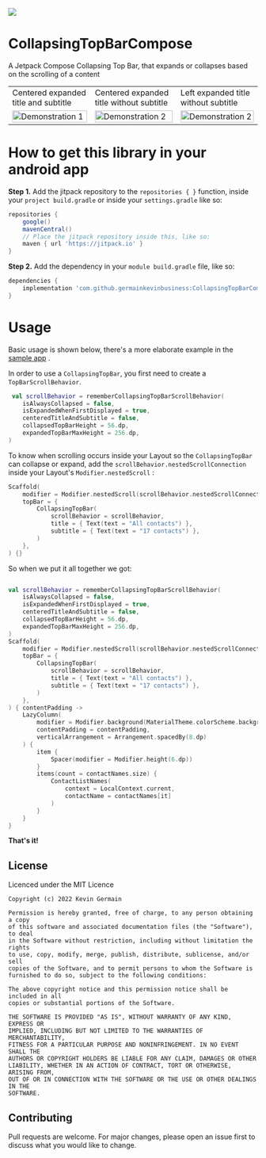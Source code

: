 [![](https://jitpack.io/v/germainkevinbusiness/CollapsingTopBarCompose.svg)](https://jitpack.io/#germainkevinbusiness/CollapsingTopBarCompose)

# CollapsingTopBarCompose

A Jetpack Compose Collapsing Top Bar, that expands or collapses based on the scrolling of a content

<table>
  <tr>
    <td>Centered expanded title and subtitle</td>
     <td>Centered expanded title without subtitle</td>
    <td>Left expanded title without subtitle</td>
  </tr>
  <tr>
    <td valign="top"><img src="https://user-images.githubusercontent.com/83923717/170046931-3f9cf06e-9476-4ea1-a932-34d3197a47df.gif" alt="Demonstration 1" width="100%" height="auto"/></td>
    <td valign="top"><img src="https://user-images.githubusercontent.com/83923717/170036886-f340d845-b5f8-475d-93ea-709652aa6ad6.gif" alt="Demonstration 2" width="100%" height="auto"/></td>
    <td valign="top"><img src="https://user-images.githubusercontent.com/83923717/170043487-5e78724b-bd66-4617-b703-624281d49c2a.gif" alt="Demonstration 2" width="100%" height="auto"/></td>
  </tr>
 </table>

# How to get this library in your android app

**Step 1.** Add the jitpack repository to the ``repositories { }``  function, inside
your ``project build.gradle`` or inside your ``settings.gradle`` like so:

```groovy
repositories {
    google()
    mavenCentral()
    // Place the jitpack repository inside this, like so:
    maven { url 'https://jitpack.io' }
}
```

**Step 2.** Add the dependency in your ``` module build.gradle ``` file, like so:

```groovy
dependencies {
    implementation 'com.github.germainkevinbusiness:CollapsingTopBarCompose:1.0.0-beta09'
}
```

# Usage

Basic usage is shown below, there's a more elaborate example in
the [sample app](https://github.com/germainkevinbusiness/CollapsingTopBarCompose/blob/master/app/src/main/java/com/germainkevin/collapsingtopbarcompose/MainActivity.kt)
.

In order to use a ```CollapsingTopBar```, you first need to create a ```TopBarScrollBehavior```.

```kotlin
 val scrollBehavior = rememberCollapsingTopBarScrollBehavior(
    isAlwaysCollapsed = false,
    isExpandedWhenFirstDisplayed = true,
    centeredTitleAndSubtitle = false,
    collapsedTopBarHeight = 56.dp,
    expandedTopBarMaxHeight = 256.dp,
)
```

To know when scrolling occurs inside your Layout so the ```CollapsingTopBar``` can collapse or
expand, add the ```scrollBehavior.nestedScrollConnection``` inside your
Layout's  ```Modifier.nestedScroll``` :

```kotlin
Scaffold(
    modifier = Modifier.nestedScroll(scrollBehavior.nestedScrollConnection),
    topBar = {
        CollapsingTopBar(
            scrollBehavior = scrollBehavior,
            title = { Text(text = "All contacts") },
            subtitle = { Text(text = "17 contacts") },
        )
    },
) {}
```

So when we put it all together we got:

```kotlin

val scrollBehavior = rememberCollapsingTopBarScrollBehavior(
    isAlwaysCollapsed = false,
    isExpandedWhenFirstDisplayed = true,
    centeredTitleAndSubtitle = false,
    collapsedTopBarHeight = 56.dp,
    expandedTopBarMaxHeight = 256.dp,
)
Scaffold(
    modifier = Modifier.nestedScroll(scrollBehavior.nestedScrollConnection),
    topBar = {
        CollapsingTopBar(
            scrollBehavior = scrollBehavior,
            title = { Text(text = "All contacts") },
            subtitle = { Text(text = "17 contacts") },
        )
    },
) { contentPadding ->
    LazyColumn(
        modifier = Modifier.background(MaterialTheme.colorScheme.background),
        contentPadding = contentPadding,
        verticalArrangement = Arrangement.spacedBy(8.dp)
    ) {
        item {
            Spacer(modifier = Modifier.height(6.dp))
        }
        items(count = contactNames.size) {
            ContactListNames(
                context = LocalContext.current,
                contactName = contactNames[it]
            )
        }
    }
}
```

**That's it!**

## License

Licenced under the MIT Licence

```
Copyright (c) 2022 Kevin Germain

Permission is hereby granted, free of charge, to any person obtaining a copy
of this software and associated documentation files (the "Software"), to deal
in the Software without restriction, including without limitation the rights
to use, copy, modify, merge, publish, distribute, sublicense, and/or sell
copies of the Software, and to permit persons to whom the Software is
furnished to do so, subject to the following conditions:

The above copyright notice and this permission notice shall be included in all
copies or substantial portions of the Software.

THE SOFTWARE IS PROVIDED "AS IS", WITHOUT WARRANTY OF ANY KIND, EXPRESS OR
IMPLIED, INCLUDING BUT NOT LIMITED TO THE WARRANTIES OF MERCHANTABILITY,
FITNESS FOR A PARTICULAR PURPOSE AND NONINFRINGEMENT. IN NO EVENT SHALL THE
AUTHORS OR COPYRIGHT HOLDERS BE LIABLE FOR ANY CLAIM, DAMAGES OR OTHER
LIABILITY, WHETHER IN AN ACTION OF CONTRACT, TORT OR OTHERWISE, ARISING FROM,
OUT OF OR IN CONNECTION WITH THE SOFTWARE OR THE USE OR OTHER DEALINGS IN THE
SOFTWARE.
```

## Contributing

Pull requests are welcome. For major changes, please open an issue first to discuss what you would
like to change.

